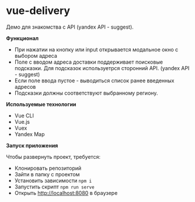 # vue-delivery

Демо для знакомства с API (yandex API - suggest).

**Функционал**

- При нажатии на кнопку или input открывается модальное окно с выбором адреса
- Поле с вводом адреса доставки поддерживает поисковые подсказки. Для подсказок используетрся сторонний API. (yandex API - suggest)
- Если поле ввода пустое - выводиться список ранее введенных адресов
- Подсказки должны соответствуют выбранному региону.

**Используемые технологии**

- Vue CLI
- Vue.js
- Vuex
- Yandex Map

**Запуск приложения**

Чтобы развернуть проект, требуется:

- Клонировать репозиторий
- Зайти в папку с проектом
- Установить зависимости `npm i`
- Запустить скрипт `npm run serve`
- Открыть [http://localhost:8080](http://localhost:8080) в браузере
